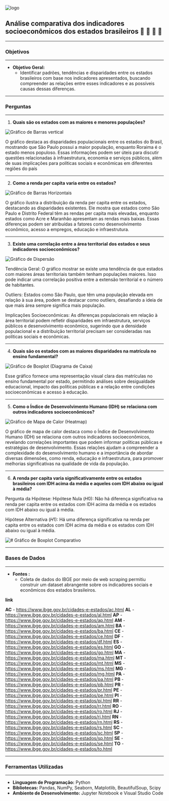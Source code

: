 ![logo](graficos/analise.jpeg)

## Análise comparativa dos indicadores socioeconômicos dos estados brasileiros  🚀 🚀 🚀 🚀

---

### Objetivos

---

* **Objetivo Geral:**
  * Identificar padrões, tendências e disparidades entre os estados brasileiros com base nos indicadores apresentados, buscando compreender as relações entre esses indicadores e as possíveis causas dessas diferenças.

---

### Perguntas

---

1. **Quais são os estados com as maiores e menores populações?**

![Gráfico de Barras vertical](graficos/img1.png)

O gráfico destaca as disparidades populacionais entre os estados do Brasil, mostrando que São Paulo possui a maior população, enquanto Roraima é o estado menos populoso. Essas informações podem ser úteis para discutir questões relacionadas à infraestrutura, economia e serviços públicos, além de suas implicações para políticas sociais e econômicas em diferentes regiões do país

---

2. **Como a renda per capita varia entre os estados?**

![Gráfico de Barras Horizontais](graficos/img2.png)

O gráfico ilustra a distribuição da renda per capita entre os estados, destacando as disparidades existentes. Ele mostra que estados como São Paulo e Distrito Federal têm as rendas per capita mais elevadas, enquanto estados como Acre e Maranhão apresentam as rendas mais baixas. Essas diferenças podem ser atribuídas a fatores como desenvolvimento econômico, acesso a empregos, educação e infraestrutura.

---

3. **Existe uma correlação entre a área territorial dos estados e seus indicadores socioeconômicos?**

![Gráfico de Dispersão](graficos/imge3.png)

Tendência Geral: O gráfico mostrar se existe uma tendência de que estados com maiores áreas territoriais também tenham populações maiores. Isso pode indicar uma correlação positiva entre a extensão territorial e o número de habitantes.

Outliers: Estados como São Paulo, que têm uma população elevada em relação à sua área, podem se destacar como outliers, desafiando a ideia de que mais área sempre significa mais população.

Implicações Socioeconômicas: As diferenças populacionais em relação à área territorial podem refletir disparidades em infraestrutura, serviços públicos e desenvolvimento econômico, sugerindo que a densidade populacional e a distribuição territorial precisam ser consideradas nas políticas sociais e econômicas.

---

4. **Quais são os estados com as maiores disparidades na matrícula no ensino fundamental?**

![Gráfico de Boxplot (Diagrama de Caixa)](graficos/imge4.png)

Esse gráfico fornece uma representação visual clara das matrículas no ensino fundamental por estado, permitindo análises sobre desigualdade educacional, impacto das políticas públicas e a relação entre condições socioeconômicas e acesso à educação.

---

5. **Como o Índice de Desenvolvimento Humano (IDH) se relaciona com outros indicadores socioeconômicos?**

![Gráfico de Mapa de Calor (Heatmap)](graficos/img5.png)

O gráfico de mapa de calor destaca como o Índice de Desenvolvimento Humano (IDH) se relaciona com outros indicadores socioeconômicos, revelando correlações importantes que podem informar políticas públicas e estratégias de desenvolvimento. Essas relações ajudam a compreender a complexidade do desenvolvimento humano e a importância de abordar diversas dimensões, como renda, educação e infraestrutura, para promover melhorias significativas na qualidade de vida da população.

---

6. **A renda per capita varia significativamente entre os estados brasileiros com IDH acima da média e aqueles com IDH abaixo ou igual à média?**

Pergunta da Hipótese:
Hipótese Nula (𝐻0): Não há diferença significativa na renda per capita entre os estados com IDH acima da média e os estados com IDH abaixo ou igual à média.

Hipótese Alternativa (𝐻1): Há uma diferença significativa na renda per capita entre os estados com IDH acima da média e os estados com IDH abaixo ou igual à média.


![# Gráfico de Boxplot Comparativo](graficos/img6.png)


---

### Bases de Dados

---

* **Fontes :**
  * Coleta de dados do IBGE por meio de web scraping permitiu construir um dataset abrangente sobre os indicadores sociais e econômicos dos estados brasileiros.

**link**

**AC** - <https://www.ibge.gov.br/cidades-e-estados/ac.html>
**AL** - <https://www.ibge.gov.br/cidades-e-estados/al.html>
**AP** - <https://www.ibge.gov.br/cidades-e-estados/ap.html>
**AM** - <https://www.ibge.gov.br/cidades-e-estados/am.html>
**BA** - <https://www.ibge.gov.br/cidades-e-estados/ba.html>
**CE** - <https://www.ibge.gov.br/cidades-e-estados/ce.html>
**DF** - <https://www.ibge.gov.br/cidades-e-estados/df.html>
**ES** - <https://www.ibge.gov.br/cidades-e-estados/es.html>
**GO** - <https://www.ibge.gov.br/cidades-e-estados/go.html>
**MA** - <https://www.ibge.gov.br/cidades-e-estados/ma.html>
**MT** - <https://www.ibge.gov.br/cidades-e-estados/mt.html>
**MS** - <https://www.ibge.gov.br/cidades-e-estados/ms.html>
**MG** - <https://www.ibge.gov.br/cidades-e-estados/mg.html>
**PA** - <https://www.ibge.gov.br/cidades-e-estados/pa.html>
**PB** - <https://www.ibge.gov.br/cidades-e-estados/pb.html>
**PR** - <https://www.ibge.gov.br/cidades-e-estados/pr.html>
**PE** - <https://www.ibge.gov.br/cidades-e-estados/pe.html>
**PI** - <https://www.ibge.gov.br/cidades-e-estados/pi.html>
**RR** - <https://www.ibge.gov.br/cidades-e-estados/rr.html>
**RO** - <https://www.ibge.gov.br/cidades-e-estados/ro.html>
**RJ** - <https://www.ibge.gov.br/cidades-e-estados/rj.html>
**RN** - <https://www.ibge.gov.br/cidades-e-estados/rn.html>
**RS** - <https://www.ibge.gov.br/cidades-e-estados/rs.html>
**SC** - <https://www.ibge.gov.br/cidades-e-estados/sc.html>
**SP** - <https://www.ibge.gov.br/cidades-e-estados/sp.html>
**SE** - <https://www.ibge.gov.br/cidades-e-estados/se.html>
**TO** - <https://www.ibge.gov.br/cidades-e-estados/to.html>

---

### Ferramentas Utilizadas

---

* **Linguagem de Programação:** Python
* **Bibliotecas:** Pandas, NumPy, Seaborn, Matplotlib, BeautifulSoup, Scipy
* **Ambiente de Desenvolvimento:** Jupyter Notebook e Visual Studio Code